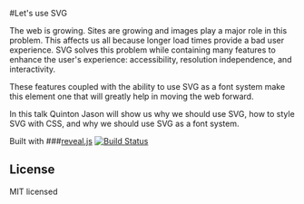 #Let's use SVG

The web is growing. Sites are growing and images play a major role in this problem. This affects us all because longer load times provide a bad user experience. SVG solves this problem while containing many features to enhance the user's experience: accessibility, resolution independence, and interactivity.

These features coupled with the ability to use SVG as a font system make this element one that will greatly help in moving the web forward.

In this talk Quinton Jason will show us why we should use SVG, how to style SVG with CSS, and why we should use SVG as a font system.


Built with ###[reveal.js](http://lab.hakim.se/reveal-js/) [![Build Status](https://travis-ci.org/hakimel/reveal.js.svg?branch=master)](https://travis-ci.org/hakimel/reveal.js)

## License

MIT licensed
